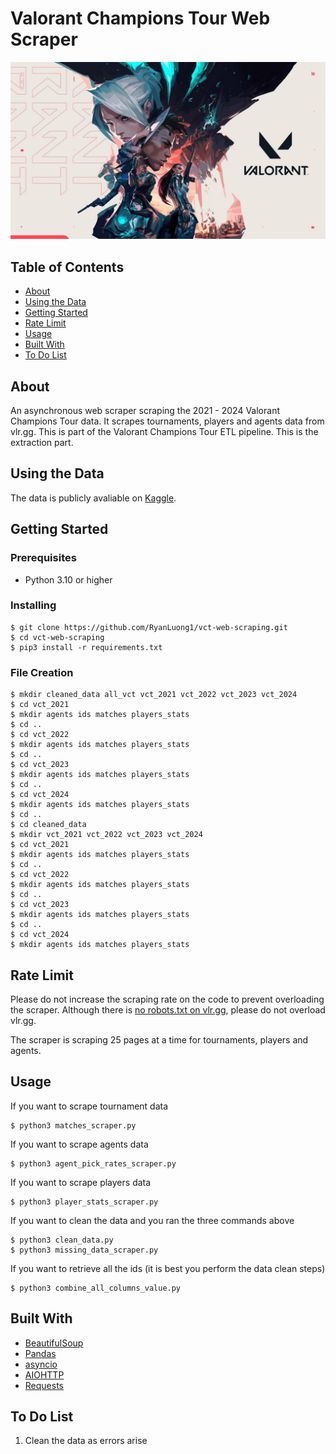 # Valorant Champions Tour Web Scraper

![banner_picture](banner.jpg)


## Table of Contents

- [About](#about)
- [Using the Data](#using_the_data)
- [Getting Started](#getting_started)
- [Rate Limit](#rate_limit)
- [Usage](#usage)
- [Built With](#built_with)
- [To Do List](#to_do_list)

## About <a name = "about"></a>

An asynchronous web scraper scraping the 2021 - 2024 Valorant Champions Tour data. It scrapes tournaments, players and agents data from vlr.gg. This is part of the Valorant Champions Tour ETL pipeline. This is the extraction part.

## Using the Data <a name ="using_the_data"></a>
The data is publicly avaliable on [Kaggle](https://www.kaggle.com/datasets/ryanluong1/valorant-champion-tour-2021-2023-data).

## Getting Started <a name = "getting_started"></a>


### Prerequisites

- Python 3.10 or higher



### Installing


```
$ git clone https://github.com/RyanLuong1/vct-web-scraping.git
$ cd vct-web-scraping
$ pip3 install -r requirements.txt
```

### File Creation

```
$ mkdir cleaned_data all_vct vct_2021 vct_2022 vct_2023 vct_2024
$ cd vct_2021
$ mkdir agents ids matches players_stats
$ cd ..
$ cd vct_2022
$ mkdir agents ids matches players_stats
$ cd ..
$ cd vct_2023
$ mkdir agents ids matches players_stats
$ cd ..
$ cd vct_2024
$ mkdir agents ids matches players_stats
$ cd ..
$ cd cleaned_data
$ mkdir vct_2021 vct_2022 vct_2023 vct_2024
$ cd vct_2021 
$ mkdir agents ids matches players_stats
$ cd ..
$ cd vct_2022
$ mkdir agents ids matches players_stats
$ cd ..
$ cd vct_2023 
$ mkdir agents ids matches players_stats
$ cd ..
$ cd vct_2024 
$ mkdir agents ids matches players_stats
```


## Rate Limit <a name = "rate_limit"></a>
Please do not increase the scraping rate on the code to prevent overloading the scraper. Although there is [no robots.txt on vlr.gg](https://www.vlr.gg/30777/is-data-scraping-allowed), please do not overload vlr.gg.

The scraper is scraping 25 pages at a time for tournaments, players and agents.

## Usage <a name = "usage"></a>
If you want to scrape tournament data
```
$ python3 matches_scraper.py
```

If you want to scrape agents data
```
$ python3 agent_pick_rates_scraper.py
```

If you want to scrape players data
```
$ python3 player_stats_scraper.py
```

If you want to clean the data and you ran the three commands above
```
$ python3 clean_data.py
$ python3 missing_data_scraper.py
```

If you want to retrieve all the ids (it is best you perform the data clean steps)
```
$ python3 combine_all_columns_value.py
```

## Built With <a name="built_with"></a>
- [BeautifulSoup](https://www.crummy.com/software/BeautifulSoup/)
- [Pandas](https://pandas.pydata.org/)
- [asyncio](https://docs.python.org/3/library/asyncio.html)
- [AIOHTTP](https://docs.aiohttp.org/en/stable/)
- [Requests](https://requests.readthedocs.io/en/latest/)

## To Do List <a name ="to_do_list"></a>

1. Clean the data as errors arise